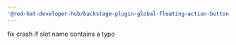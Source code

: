 ```yaml
---
'@red-hat-developer-hub/backstage-plugin-global-floating-action-button': patch
---
```


fix crash if slot name contains a typo
